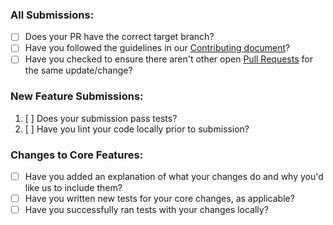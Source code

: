 ### All Submissions:

* [ ] Does your PR have the correct target branch?
* [ ] Have you followed the guidelines in our [Contributing document](../CONTRIBUTING.md)?
* [ ] Have you checked to ensure there aren't other open [Pull Requests](https://github.com/<User>/<Repository>/pulls) for the same update/change?

<!-- You can erase any parts of this template not applicable to your Pull Request. -->

### New Feature Submissions:

1. [ ] Does your submission pass tests?
2. [ ] Have you lint your code locally prior to submission?

### Changes to Core Features:

* [ ] Have you added an explanation of what your changes do and why you'd like us to include them?
* [ ] Have you written new tests for your core changes, as applicable?
* [ ] Have you successfully ran tests with your changes locally?
